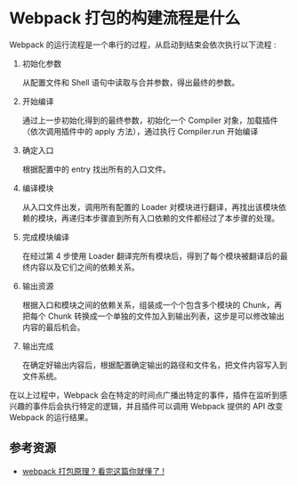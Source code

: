 # Webpack 打包的构建流程是什么

Webpack 的运行流程是一个串行的过程，从启动到结束会依次执行以下流程 :

1. 初始化参数

   从配置文件和 Shell 语句中读取与合并参数，得出最终的参数。

2. 开始编译

   通过上一步初始化得到的最终参数，初始化一个 Compiler 对象，加载插件（依次调用插件中的 apply 方法），通过执行 Compiler.run 开始编译

3. 确定入口

   根据配置中的 entry 找出所有的入口文件。

4. 编译模块

   从入口文件出发，调用所有配置的 Loader 对模块进行翻译，再找出该模块依赖的模块，再递归本步骤直到所有入口依赖的文件都经过了本步骤的处理。

5. 完成模块编译

   在经过第 4 步使用 Loader 翻译完所有模块后，得到了每个模块被翻译后的最终内容以及它们之间的依赖关系。

6. 输出资源

   根据入口和模块之间的依赖关系，组装成一个个包含多个模块的 Chunk，再把每个 Chunk 转换成一个单独的文件加入到输出列表，这步是可以修改输出内容的最后机会。

7. 输出完成

   在确定好输出内容后，根据配置确定输出的路径和文件名，把文件内容写入到文件系统。

在以上过程中，Webpack 会在特定的时间点广播出特定的事件，插件在监听到感兴趣的事件后会执行特定的逻辑，并且插件可以调用 Webpack 提供的 API 改变 Webpack 的运行结果。

## 参考资源

- [webpack 打包原理 ? 看完这篇你就懂了 !](https://zhuanlan.zhihu.com/p/101541041)
